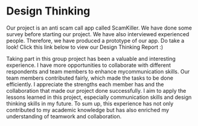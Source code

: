 # Design Thinking
Our project is an anti scam call app called ScamKiller. We have done some survey before starting our project. We have also interviewed experienced people. Therefore, we have produced a prototype of our app. Do take a look! 
Click this link below to view our Design Thinking Report :)


Taking part in this group project has been a valuable and interesting experience. I have more opportunities to collaborate with different respondents and team members to enhance mycommunication skills. Our team members contributed fairly, which made the tasks to be done efficiently. I appreciate the strengths each member has and the collaboration that made our project done successfully. I aim to apply the lessons learned in this project, especially communication skills and design thinking skills in my future. To sum up, this experience has not only contributed to my academic knowledge but has also enriched my understanding of teamwork and collaboration.

